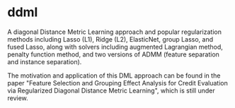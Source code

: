 # ddml
A diagonal Distance Metric Learning approach and popular regularization methods including Lasso (L1), Ridge (L2), ElasticNet, group Lasso, and fused Lasso, along with solvers including augmented Lagrangian method, penalty function method, and two versions of ADMM (feature separation and instance separation).

The motivation and application of this DML approach can be found in the paper "Feature Selection and Grouping Effect Analysis for Credit Evaluation via Regularized Diagonal Distance Metric Learning", which is still under review.
